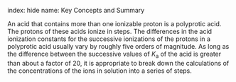 index: hide
name: Key Concepts and Summary

An acid that contains more than one ionizable proton is a polyprotic acid. The protons of these acids ionize in steps. The differences in the acid ionization constants for the successive ionizations of the protons in a polyprotic acid usually vary by roughly five orders of magnitude. As long as the difference between the successive values of  *K*<sub>a</sub> of the acid is greater than about a factor of 20, it is appropriate to break down the calculations of the concentrations of the ions in solution into a series of steps.
